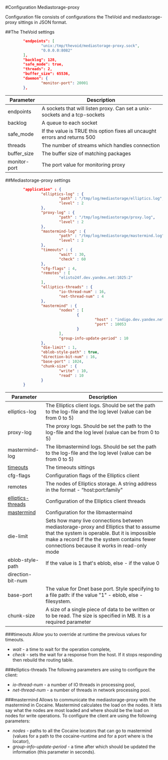 #Configuration Mediastorage-proxy

Configuration file consists of configurations the TheVoid and mediastorage-proxy sittings in JSON format. 

##The TheVoid settings
```json
        "endpoints": [
                "unix:/tmp/thevoid/mediastorage-proxy.sock",
                "0.0.0.0:8082"
        ],
        "backlog": 128,
        "safe_mode": true,
        "threads": 2,
        "buffer_size": 65536,
        "daemon": {
                "monitor-port": 20001
        },
```
| Parameter | Description |
|-----------|-------------|
| endpoints | A sockets that will listen proxy. Can set a unix-sockets and a tcp-sockets |
| backlog | A queue to each socket |
| safe_mode | If the value is TRUE this option fixes all uncaught errors and returns 500 |
| threads | The number of streams which handles connection |
| buffer_size | The buffer size of matching packages |
| monitor-port | The port value for monitoring proxy |
##Mediastorage-proxy settings
```json
		"application" : {
                "elliptics-log" : { 
                        "path" : "/tmp/log/mediastorage/elliptics.log", 
                        "level" : 2
                },
                "proxy-log" : {   
                        "path" : "/tmp/log/mediastorage/proxy.log", 
                        "level" : 2 
                },
                "mastermind-log" : { 
                        "path" : "/tmp/log/mediastorage/mastermind.log", 
                        "level" : 2 
                },
                "timeouts" : {  
                        "wait" : 30, 
                        "check" : 60 
                },
                "cfg-flags" : 4, 
                "remotes" : [ 
                        "elisto24f.dev.yandex.net:1025:2"   
                ],
                "elliptics-threads" : {  
                        "io-thread-num" : 16, 
                        "net-thread-num" : 4  
                },
                "mastermind" : { 
                        "nodes" : [    
                                {
                                        "host" : "indigo.dev.yandex.net",   
                                        "port" : 10053  
                                }
                        ],
                        "group-info-update-period" : 10  
                },
                "die-limit" : 1, 
                "eblob-style-path" : true,
                "direction-bit-num" : 16,
                "base-port" : 1024,
                "chunk-size" : { 
                        "write" : 10, 
                        "read" : 10
                }
        }
```
| Parameter | Description |
|---------------|-------------|
| elliptics-log | The Elliptics client logs. Should be set the path to the log-file and the log level (value can be from 0 to 5) |
| proxy-log | The proxy logs. Should be set the path to the log-file and the log level (value can be from 0 to 5) |
| mastermind-log | The libmastermind logs. Should be set the path to the log-file and the log level (value can be from 0 to 5) |
| [timeouts](#timeouts) | The timeouts sittings |
| cfg-flags | Configuration flags of the Elliptics client |
| remotes | The nodes of Elliptics storage. A string address in the format - “host:port:family" |
| [elliptics-threads](#elliptics-threads) | Configuration of the Elliptics client threads  |
| [mastermind](#mastermind) | Configuration for the libmastermaind |
| die-limit | Sets how many live connections between mediastorage-proxy and Elliptics that to assume that the system is operable. But it is impossible make a record if the the system contains fewer connections because it works in read-only mode |
| eblob-style-path | If the value is 1 that's eblob, else - if the value 0 |
| direction-bit-num |  |
| base-port | The value for Dnet base port. Style specifying to a file path: if the value "1" - eblob, else - filesystem. |
| chunk-size | A size of a single piece of data to be written or to be read. The size is specified in MB. It is a required parameter |

###timeouts
Allow you to override at runtime the previous values for timeouts.
* *wait* - a time to wait for the operation complete,
* *check* - sets the wait for a response from the host. If it stops responding then rebuild the routing table.

###elliptics-threads
The following parameters are using to configure the client:
* *io-thread-num* -  a number of IO threads in processing pool,
* *net-thread-num* - a number of threads in network processing pool.

###mastermind
Allows to communicate the mediastorage-proxy with the mastermind in Cocaine. Mastermind calculates the load on the nodes.  It lets say what the nodes are most loaded and where should be the load on nodes for write operations. To configure the client are using the following parameters:
* *nodes* - paths to all the Cocaine locators that can go to mastermind (values for a path to the cocaine-runtime and for a port where is the locator),
* *group-info-update-period* - a time after which should be updated the information (this parameter in seconds).
